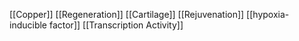 [[Copper]]
[[Regeneration]]
[[Cartilage]]
[[Rejuvenation]]
[[hypoxia-inducible factor]]
[[Transcription Activity]]
